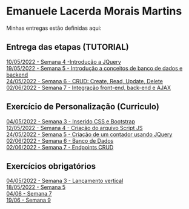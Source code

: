 # Emanuele Lacerda Morais Martins
Minhas entregas estão definidas aqui:

## Entrega das etapas (TUTORIAL)
<a href="https://github.com/emanuelemorais/modulo2/tree/main/02_TUTORIAL/Semana%204"> 10/05/2022 - Semana 4 -Introdução a JQuery </a> <br>
<a href="https://github.com/emanuelemorais/modulo2/tree/main/02_TUTORIAL/Semana%205"> 19/05/2022 - Semana 5 - Introdução a conceitos de banco de dados e backend </a> <br>
<a href="https://github.com/emanuelemorais/modulo2/tree/main/02_TUTORIAL/Semana%206"> 24/05/2022 - Semana 6 - CRUD: Create, Read, Update, Delete </a> <br>
<a href="https://github.com/emanuelemorais/modulo2/tree/main/02_TUTORIAL/Semana%207"> 02/06/2022 - Semana 7 - Integração front-end, back-end e AJAX </a> <br>


## Exercício de Personalização (Curriculo)
<a href="https://github.com/emanuelemorais/modulo2/tree/main/03_AUT_EST_ENTREGA/Semana%203/Curriculo%20autoestudo"> 04/05/2022 - Semana 3 - Inserido CSS e Bootstrap </a> <br>
<a href="https://github.com/emanuelemorais/modulo2/tree/main/03_AUT_EST_ENTREGA/Semana%204/Curriculo%20autoestudo"> 12/05/2022 - Semana 4 - Criação do arquivo Script JS </a> <br>
<a href="https://github.com/emanuelemorais/modulo2/tree/main/03_AUT_EST_ENTREGA/Semana%205/Curriculo%20autoestudo"> 24/05/2022 - Semana 5 - Criação de um contador usando JQuery </a> <br>
<a href="https://github.com/emanuelemorais/modulo2/tree/main/03_AUT_EST_ENTREGA/Semana%206/Curriculo%20autoestudo"> 02/06/2022 - Semana 6 - Banco de Dados </a> <br>
<a href="https://github.com/emanuelemorais/modulo2/tree/main/03_AUT_EST_ENTREGA/Semana%207/Curriculo%20autoestudo"> 02/06/2022 - Semana 7 - Endpoints CRUD </a> <br>

## Exercícios obrigatórios
<a href="https://github.com/emanuelemorais/modulo2/blob/main/04_AUT_EST_EX_OBRIGATORIOS/Semana%203/lancamentovestical.html"> 04/05/2022 - Semana 3 - Lançamento vertical</a> <br>
<a href="https://github.com/emanuelemorais/modulo2/tree/main/04_AUT_EST_EX_OBRIGATORIOS/Semana%205"> 18/05/2022 - Semana 5  </a> <br>
<a href="https://github.com/emanuelemorais/modulo2/tree/main/04_AUT_EST_EX_OBRIGATORIOS/Semana%207"> 04/06 - Semana 7 </a> <br>
<a href="https://github.com/emanuelemorais/modulo2/tree/main/04_AUT_EST_EX_OBRIGATORIOS/Semana%209"> 19/06 - Semana 9 </a> <br>

